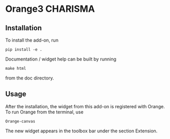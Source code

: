 Orange3 CHARISMA
=================


Installation
------------

To install the add-on, run

    pip install -e .

Documentation / widget help can be built by running

    make html 

from the doc directory.

Usage
-----

After the installation, the widget from this add-on is registered with Orange. To run Orange from the terminal,
use

    Orange-canvas

The new widget appears in the toolbox bar under the section Extension.


